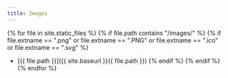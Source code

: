 ```yaml
---
title: Images
---
```


{% for file in site.static_files %}
  {% if file.path contains "/images/" %}
    {% if file.extname == ".png" or file.extname == ".PNG" or file.extname == ".ico" or file.extname == ".svg" %}
* [{{ file.path }}]({{ site.baseurl }}{{ file.path }})
    {% endif %}
  {% endif %}
{% endfor %}
